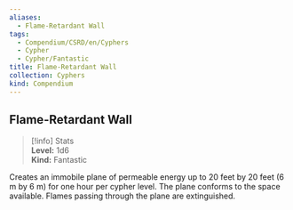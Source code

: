 ```yaml
---
aliases:
  - Flame-Retardant Wall
tags:
  - Compendium/CSRD/en/Cyphers
  - Cypher
  - Cypher/Fantastic
title: Flame-Retardant Wall
collection: Cyphers
kind: Compendium
---
```

## Flame-Retardant Wall  
>[!info] Stats  
> **Level:** 1d6  
> **Kind:** Fantastic
  
Creates an immobile plane of permeable energy up to 20 feet by 20 feet (6 m by 6 m) for one hour per cypher level. The plane conforms to the space available. Flames passing through the plane are extinguished.